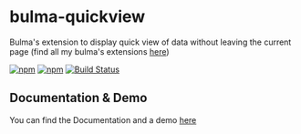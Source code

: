 # bulma-quickview
Bulma's extension to display quick view of data without leaving the current page
(find all my bulma's extensions [here](https://wikiki.github.io/))

[![npm](https://img.shields.io/npm/v/bulma-quickview.svg)](https://www.npmjs.com/package/bulma-quickview)
[![npm](https://img.shields.io/npm/dm/bulma-quickview.svg)](https://www.npmjs.com/package/bulma-quickview)
[![Build Status](https://travis-ci.org/Wikiki/bulma-quickview.svg?branch=master)](https://travis-ci.org/Wikiki/bulma-quickview)

Documentation & Demo
---
You can find the Documentation and a demo [here](https://wikiki.github.io/components/quickview/)
